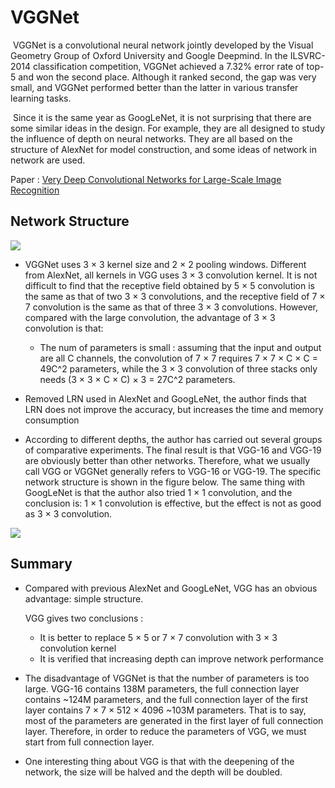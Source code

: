 # VGGNet

​	VGGNet is a convolutional neural network jointly developed by the Visual Geometry Group of Oxford University and Google Deepmind. In the ILSVRC-2014 classification competition, VGGNet achieved a 7.32% error rate of top-5 and won the second place. Although it ranked second, the gap was very small, and VGGNet performed better than the latter in various transfer learning tasks.

​	Since it is the same year as GoogLeNet, it is not surprising that there are some similar ideas in the design. For example, they are all designed to study the influence of depth on neural networks. They are all based on the structure of AlexNet for model construction, and some ideas of network in network are used.

Paper : [Very Deep Convolutional Networks for Large-Scale Image Recognition](https://arxiv.org/pdf/1409.1556.pdf)

## Network Structure

![](https://cdn.jsdelivr.net/gh/mao-jy/mao-jy.github.io/2020/07/02/VGG/VGG-16_20200702.png)

- VGGNet uses 3 × 3 kernel size and 2 × 2 pooling windows. Different from AlexNet, all kernels in VGG uses 3 × 3 convolution kernel. It is not difficult to find that the receptive field obtained by 5 × 5 convolution is the same as that of two 3 × 3 convolutions, and the receptive field of 7 × 7 convolution is the same as that of three 3 × 3 convolutions. However, compared with the large convolution, the advantage of 3 × 3 convolution is that: 
  - The num of  parameters is small : assuming that the input and output are all C channels, the convolution of 7 × 7 requires 7 × 7 × C × C = 49C^2 parameters, while the 3 × 3 convolution of three stacks only needs (3 × 3 × C × C) × 3 = 27C^2 parameters.

- Removed LRN used in AlexNet and GoogLeNet, the author finds that LRN does not improve the accuracy, but increases the time and memory consumption

- According to different depths, the author has carried out several groups of comparative experiments. The final result is that VGG-16 and VGG-19 are obviously better than other networks. Therefore, what we usually call VGG or VGGNet generally refers to VGG-16 or VGG-19. The specific network structure is shown in the figure below. The same thing with GoogLeNet is that the author also tried 1 × 1 convolution, and the conclusion is: 1 × 1 convolution is effective, but the effect is not as good as 3 × 3 convolution.

![](https://cdn.jsdelivr.net/gh/mao-jy/mao-jy.github.io/2020/07/02/VGG/VGGNet_20200702.png)

## Summary

- Compared with previous AlexNet and GoogLeNet, VGG has an obvious advantage: simple structure. 

  VGG gives two conclusions :

  - It is better to replace 5 × 5 or 7 × 7 convolution with 3 × 3 convolution kernel
  - It is verified that increasing depth can improve network performance

- The disadvantage of VGGNet is that the number of parameters is too large. VGG-16 contains 138M parameters, the full connection layer contains ~124M parameters, and the full connection layer of the first layer contains 7 × 7 × 512 × 4096 ~103M parameters. That is to say, most of the parameters are generated in the first layer of full connection layer. Therefore, in order to reduce the parameters of VGG, we must start from full connection layer.

- One interesting thing about VGG is that with the deepening of the network, the size will be halved and the depth will be doubled.